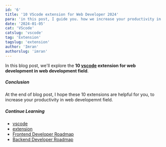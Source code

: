 ```yaml
---
id: '6'
title: '10 VScode extension for Web Developer 2024'
para: 'in this post, I guide you. how we increase your productivity in web development field.'
date: '2024-01-05'
cat: 'VScode'
catslug: 'vscode'
tag: 'Extension'
tagslug: 'extension'
author: 'Imran'
authorslug: 'imran'
---
```


In this blog post, we'll explore the **10 [vscode](https://code.visualstudio.com/) extension for web development in web development field**.

##### Conclusion

At the end of blog post, I hope these 10 extensions are helpful for you, to increase your productivity in web developemnt field.

##### Continue Learning

- [vscode](/)
- [extension](/)
- [Frontend Developer Roadmap](/)
- [Backend Developer Roadmap](/)
